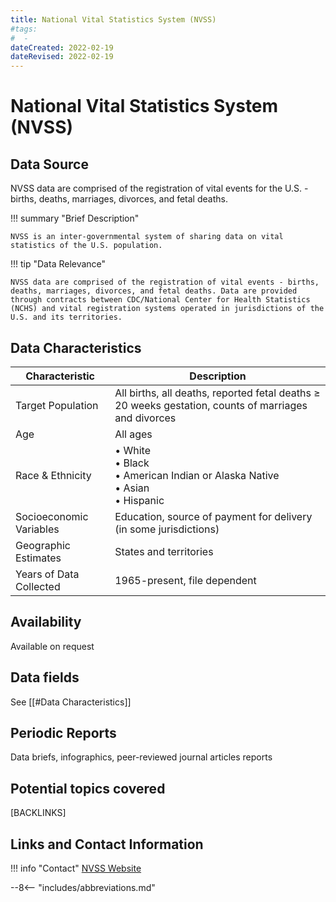 ```yaml
---
title: National Vital Statistics System (NVSS)
#tags:
#  - 
dateCreated: 2022-02-19
dateRevised: 2022-02-19
---
```

# National Vital Statistics System (NVSS)

## Data Source
NVSS data are comprised of the registration of vital events for the U.S. - births, deaths, marriages, divorces, and fetal deaths.

!!! summary "Brief Description"

    NVSS is an inter-governmental system of sharing data on vital statistics of the U.S. population.
    
!!! tip "Data Relevance"

    NVSS data are comprised of the registration of vital events - births, deaths, marriages, divorces, and fetal deaths. Data are provided through contracts between CDC/National Center for Health Statistics (NCHS) and vital registration systems operated in jurisdictions of the U.S. and its territories.

    
## Data Characteristics
| Characteristic          | Description                                                                                          |
| ----------------------- | ---------------------------------------------------------------------------------------------------- |
| Target Population       | All births, all deaths, reported fetal deaths ≥ 20 weeks gestation, counts of marriages and divorces |
| Age                     | All ages                                                                                             |
| Race & Ethnicity        | • White<br/>• Black<br/>• American Indian or Alaska Native<br/>• Asian<br/>• Hispanic                |
| Socioeconomic Variables | Education, source of payment for delivery (in some jurisdictions)                                    |
| Geographic Estimates    | States and territories                                                                               |
| Years of Data Collected | 1965-present, file dependent                                                                         | 

## Availability
Available on request

## Data fields 
<!-- Need more info ---> 
See [[#Data Characteristics]]

## Periodic Reports
Data briefs, infographics, peer-reviewed journal articles reports

## Potential topics covered
[BACKLINKS]

## Links and Contact Information
<!-- Need more info ---> 
!!! info "Contact"
    [NVSS Website](https://www.cdc.gov/nchs/nvss/index.htm)

--8<-- "includes/abbreviations.md"